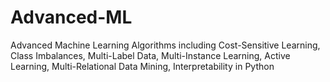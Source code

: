 # Advanced-ML
Advanced Machine Learning Algorithms including Cost-Sensitive Learning, Class Imbalances, Multi-Label Data, Multi-Instance Learning, Active Learning, Multi-Relational Data Mining, Interpretability in Python
